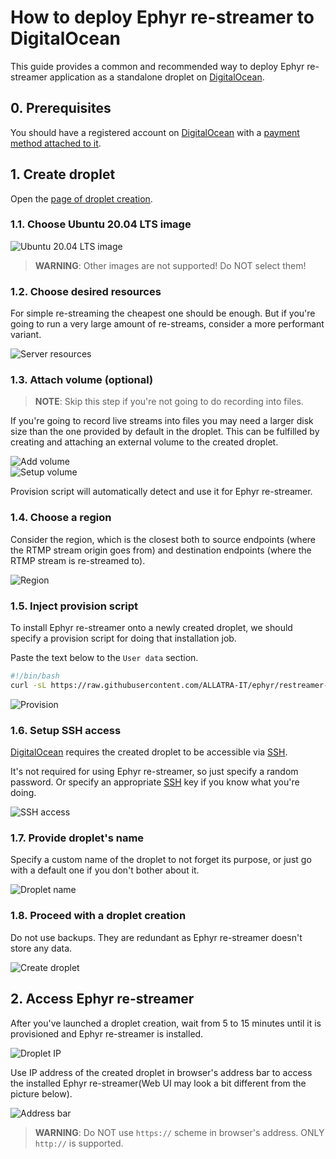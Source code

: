 How to deploy Ephyr re-streamer to DigitalOcean
===============================================

This guide provides a common and recommended way to deploy Ephyr re-streamer application as a standalone droplet on [DigitalOcean].




## 0. Prerequisites 

You should have a registered account on [DigitalOcean] with a [payment method attached to it][1].




## 1. Create droplet

Open the [page of droplet creation][2].


### 1.1. Choose Ubuntu 20.04 LTS image

![Ubuntu 20.04 LTS image](images/do_1.1.jpg)

> __WARNING__: Other images are not supported! Do NOT select them!


### 1.2. Choose desired resources

For simple re-streaming the cheapest one should be enough. But if you're going to run a very large amount of re-streams, consider a more performant variant.

![Server resources](images/do_1.2.jpg)


### 1.3. Attach volume (optional)

> __NOTE__: Skip this step if you're not going to do recording into files.

If you're going to record live streams into files you may need a larger disk size than the one provided by default in the droplet. This can be fulfilled by creating and attaching an external volume to the created droplet.

![Add volume](images/do_1.3.1.jpg)  
![Setup volume](images/do_1.3.2.jpg)

Provision script will automatically detect and use it for Ephyr re-streamer.


### 1.4. Choose a region

Consider the region, which is the closest both to source endpoints (where the RTMP stream origin goes from) and destination endpoints (where the RTMP stream is re-streamed to).

![Region](images/do_1.4.jpg)


### 1.5. Inject provision script

To install Ephyr re-streamer onto a newly created droplet, we should specify a provision script for doing that installation job.

Paste the text below to the `User data` section.
```bash
#!/bin/bash
curl -sL https://raw.githubusercontent.com/ALLATRA-IT/ephyr/restreamer-v0.2.0-rc.1/components/restreamer/deploy/provision/ubuntu-20-04-x64.sh | bash -s
```

![Provision](images/do_1.5.jpg)


### 1.6. Setup SSH access

[DigitalOcean] requires the created droplet to be accessible via [SSH].

It's not required for using Ephyr re-streamer, so just specify a random password. Or specify an appropriate [SSH] key if you know what you're doing.

![SSH access](images/do_1.6.jpg)


### 1.7. Provide droplet's name

Specify a custom name of the droplet to not forget its purpose, or just go with a default one if you don't bother about it.

![Droplet name](images/do_1.7.jpg)


### 1.8. Proceed with a droplet creation

Do not use backups. They are redundant as Ephyr re-streamer doesn't store any data.

![Create droplet](images/do_1.8.jpg)




## 2. Access Ephyr re-streamer

After you've launched a droplet creation, wait from 5 to 15 minutes until it is provisioned and Ephyr re-streamer is installed.

![Droplet IP](images/do_2.jpg)

Use IP address of the created droplet in browser's address bar to access the installed Ephyr re-streamer(Web UI may look a bit different from the picture below).

![Address bar](images/browser.jpg)

> __WARNING__: Do NOT use `https://` scheme in browser's address. ONLY `http://` is supported. 





[DigitalOcean]: https://digitalocean.com
[SSH]: https://en.wikipedia.org/wiki/SSH_(Secure_Shell)

[1]: https://cloud.digitalocean.com/account/billing
[2]: https://cloud.digitalocean.com/droplets/new
